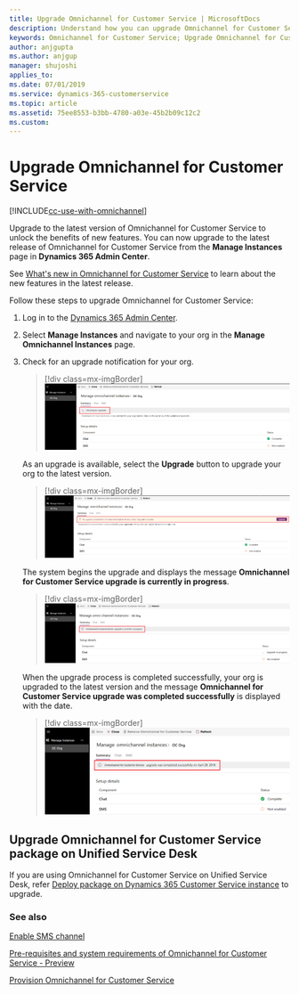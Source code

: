 ```yaml
---
title: Upgrade Omnichannel for Customer Service | MicrosoftDocs
description: Understand how you can upgrade Omnichannel for Customer Service
keywords: Omnichannel for Customer Service; Upgrade Omnichannel for Customer Service
author: anjgupta
ms.author: anjgup
manager: shujoshi
applies_to: 
ms.date: 07/01/2019
ms.service: dynamics-365-customerservice
ms.topic: article
ms.assetid: 75ee8553-b3bb-4780-a03e-45b2b09c12c2
ms.custom: 
---
```


# Upgrade Omnichannel for Customer Service

[!INCLUDE[cc-use-with-omnichannel](../../includes/cc-use-with-omnichannel.md)]

Upgrade to the latest version of Omnichannel for Customer Service to unlock the benefits of new features. You can now upgrade to the latest release of Omnichannel for Customer Service from the **Manage Instances** page in **Dynamics 365 Admin Center**.

See [What's new in Omnichannel for Customer Service](https://go.microsoft.com/fwlink/?linkid=2083527) to learn about the new features in the latest release.

Follow these steps to upgrade Omnichannel for Customer Service:

1. Log in to the [Dynamics 365 Admin Center](https://admin.microsoft.com/adminportal/home#/homepage).

2. Select **Manage Instances** and navigate to your org in the **Manage Omnichannel Instances** page. 
3. Check for an upgrade notification for your org. 

    > [!div class=mx-imgBorder] 
    > ![Check upgrade](../media/check-upgrade.png)

    As an upgrade is available, select the **Upgrade** button to upgrade your org to the latest version.

     > [!div class=mx-imgBorder] 
     > ![Upgrade Omnichannel](../media/upgrade-oc.png)

    The system begins the upgrade and displays the message **Omnichannel for Customer Service upgrade is currently in  progress**.
         
     > [!div class=mx-imgBorder] 
     > ![Upgrade in progress](../media/upgrade-progress.png)

    When the upgrade process is completed successfully, your org is upgraded to the latest version and the message **Omnichannel for Customer Service upgrade was completed successfully** is displayed with the date.

    > [!div class=mx-imgBorder] 
    > ![Upgrade complete](../media/upgrade-complete.png)


## Upgrade Omnichannel for Customer Service package on Unified Service Desk

If you are using Omnichannel for Customer Service on Unified Service Desk, refer [Deploy package on Dynamics 365 Customer Service instance](omnichannel-customer-service-package.md#deploy-package-on-dynamics-365-customer-service-app) to upgrade.

### See also

[Enable SMS channel](omnichannel-provision-license.md#enable-sms-channel)

[Pre-requisites and system requirements of Omnichannel for Customer Service - Preview](../system-requirements-omnichannel.md)

[Provision Omnichannel for Customer Service](omnichannel-provision-license.md)
